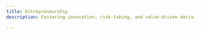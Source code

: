 ```yaml
---
title: Entrepreneurship
description: Fostering innovation, risk-taking, and value-driven decision-making in business.

---
```


